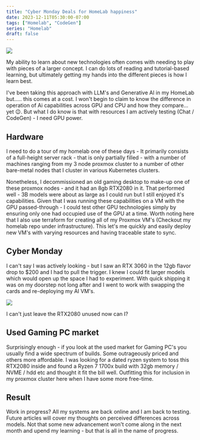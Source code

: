 ```yaml
---
title: "Cyber Monday Deals for HomeLab happiness"
date: 2023-12-11T05:30:00-07:00
tags: ["Homelab", "CodeGen"]
series: "Homelab"
draft: false
---
```


![](/images/homelab-3060.jpg)

My ability to learn about new technologies often comes with needing to play with pieces of a larger concept. I can do lots of reading and tutorial-based learning, but ultimately getting my hands into the different pieces is how I learn best. 

I've been taking this approach with LLM's and Generative AI in my HomeLab but..... this comes at a cost. I won't begin to claim to know the difference in operation of Ai capabilities across GPU and CPU and how they compare... yet :wink:. But what I do know is that with resources I am actively testing (Chat / CodeGen) - I need GPU power.

## Hardware

I need to do a tour of my homelab one of these days - It primarily consists of a full-height server rack - that is only partially filled - with a number of machines ranging from my 3 node proxmox cluster to a number of other bare-metal nodes that I cluster in various Kubernetes clusters. 

Nonetheless, I decommissioned an old gaming desktop to make-up one of these proxmox nodes - and it had an 8gb RTX2080 in it. That performed well - 3B models were about as large as I could run but I still enjoyed it's capabilities. Given that I was running these capabilities on a VM with the GPU passed-through - I could test other GPU technologies simply by ensuring only one had occupied use of the GPU at a time. Worth noting here that I also use terraform for creating all of my Proxmox VM's (Checkout my homelab repo under infrastructure). This let's me quickly and easily deploy new VM's with varying resources and having traceable state to sync.

## Cyber Monday

I can't say I was actively looking - but I saw an RTX 3060 in the 12gb flavor drop to $200 and I had to pull the trigger. I knew I could fit larger models which would open up the space I had to experiment. With quick shipping it was on my doorstep not long after and I went to work with swapping the cards and re-deploying my AI VM's. 

![](/images/homelab-hotswap.jpg)

I can't just leave the RTX2080 unused now can I?

## Used Gaming PC market

Surprisingly enough - if you look at the used market for Gaming PC's you usually find a wide spectrum of builds. Some outrageously priced and others more affordable. I was looking for a dated ryzen system to toss this RTX2080 inside and found a Ryzen 7 1700x build with 32gb memory / NVME / hdd etc and thought it fit the bill well. Outfitting this for inclusion in my proxmox cluster here when I have some more free-time. 

## Result
Work in progress? All my systems are back online and I am back to testing. Future articles will cover my thoughts on perceived differences across models. Not that some new advancement won't come along in the next month and upend my learning - but that is all in the name of progress. 
